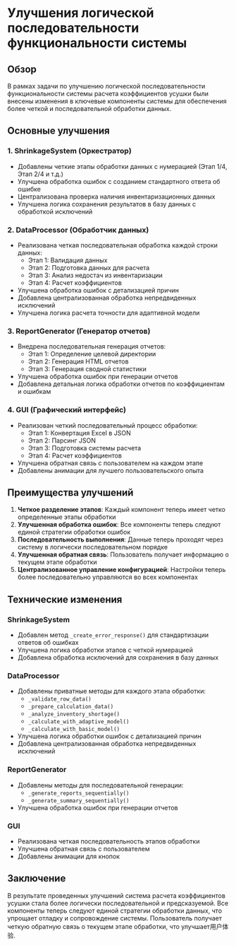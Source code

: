 # Улучшения логической последовательности функциональности системы

## Обзор
В рамках задачи по улучшению логической последовательности функциональности системы расчета коэффициентов усушки были внесены изменения в ключевые компоненты системы для обеспечения более четкой и последовательной обработки данных.

## Основные улучшения

### 1. ShrinkageSystem (Оркестратор)
- Добавлены четкие этапы обработки данных с нумерацией (Этап 1/4, Этап 2/4 и т.д.)
- Улучшена обработка ошибок с созданием стандартного ответа об ошибке
- Централизована проверка наличия инвентаризационных данных
- Улучшена логика сохранения результатов в базу данных с обработкой исключений

### 2. DataProcessor (Обработчик данных)
- Реализована четкая последовательная обработка каждой строки данных:
  - Этап 1: Валидация данных
  - Этап 2: Подготовка данных для расчета
  - Этап 3: Анализ недостач из инвентаризации
  - Этап 4: Расчет коэффициентов
- Улучшена обработка ошибок с детализацией причин
- Добавлена централизованная обработка непредвиденных исключений
- Улучшена логика расчета точности для адаптивной модели

### 3. ReportGenerator (Генератор отчетов)
- Внедрена последовательная генерация отчетов:
  - Этап 1: Определение целевой директории
  - Этап 2: Генерация HTML отчетов
  - Этап 3: Генерация сводной статистики
- Улучшена обработка ошибок при генерации отчетов
- Добавлена детальная логика обработки отчетов по коэффициентам и ошибкам

### 4. GUI (Графический интерфейс)
- Реализован четкий последовательный процесс обработки:
  - Этап 1: Конвертация Excel в JSON
  - Этап 2: Парсинг JSON
  - Этап 3: Подготовка системы расчета
  - Этап 4: Расчет коэффициентов
- Улучшена обратная связь с пользователем на каждом этапе
- Добавлены анимации для лучшего пользовательского опыта

## Преимущества улучшений

1. **Четкое разделение этапов**: Каждый компонент теперь имеет четко определенные этапы обработки
2. **Улучшенная обработка ошибок**: Все компоненты теперь следуют единой стратегии обработки ошибок
3. **Последовательность выполнения**: Данные теперь проходят через систему в логически последовательном порядке
4. **Улучшенная обратная связь**: Пользователь получает информацию о текущем этапе обработки
5. **Централизованное управление конфигурацией**: Настройки теперь более последовательно управляются во всех компонентах

## Технические изменения

### ShrinkageSystem
- Добавлен метод `_create_error_response()` для стандартизации ответов об ошибках
- Улучшена логика обработки этапов с четкой нумерацией
- Добавлена обработка исключений для сохранения в базу данных

### DataProcessor
- Добавлены приватные методы для каждого этапа обработки:
  - `_validate_row_data()`
  - `_prepare_calculation_data()`
  - `_analyze_inventory_shortage()`
  - `_calculate_with_adaptive_model()`
  - `_calculate_with_basic_model()`
- Улучшена логика обработки ошибок с детализацией причин
- Добавлена централизованная обработка непредвиденных исключений

### ReportGenerator
- Добавлены методы для последовательной генерации:
  - `_generate_reports_sequentially()`
  - `_generate_summary_sequentially()`
- Улучшена обработка ошибок при генерации отчетов

### GUI
- Реализована четкая последовательность этапов обработки
- Улучшена обратная связь с пользователем
- Добавлены анимации для кнопок

## Заключение

В результате проведенных улучшений система расчета коэффициентов усушки стала более логически последовательной и предсказуемой. Все компоненты теперь следуют единой стратегии обработки данных, что упрощает отладку и сопровождение системы. Пользователь получает четкую обратную связь о текущем этапе обработки, что улучшает用户体验.